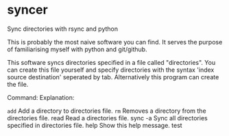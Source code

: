 # syncer
Sync directories with rsync and python

This is probably the most naive software you can find. It serves the purpose of familiarising myself with python and git/github.

This software syncs directories specified in a file called "directories".
You can create this file yourself and specify directories with the syntax 'index source destination' seperated by tab.
Alternatively this program can create the file.



Command:    Explanation:    
    
`add`       Add a directory to directories file.
`rm`        Removes a directory from the directories file.
read        Read a directories file.
sync -a     Sync all directories specified in directories file.
help        Show this help message. test




